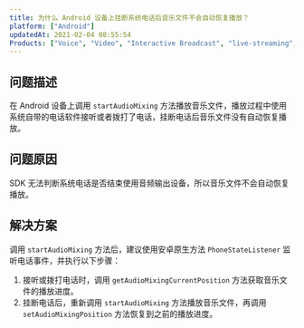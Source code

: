 ```yaml
---
title: 为什么 Android 设备上挂断系统电话后音乐文件不会自动恢复播放？
platform: ["Android"]
updatedAt: 2021-02-04 08:55:54
Products: ["Voice", "Video", "Interactive Broadcast", "live-streaming", "Audio Broadcast"]
---
```


## 问题描述

在 Android 设备上调用 `startAudioMixing` 方法播放音乐文件，播放过程中使用系统自带的电话软件接听或者拨打了电话，挂断电话后音乐文件没有自动恢复播放。

## 问题原因

SDK 无法判断系统电话是否结束使用音频输出设备，所以音乐文件不会自动恢复播放。

## 解决方案

调用 `startAudioMixing` 方法后，建议使用安卓原生方法 `PhoneStateListener` 监听电话事件，并执行以下步骤：

1. 接听或拨打电话时，调用 `getAudioMixingCurrentPosition` 方法获取音乐文件的播放进度。
2. 挂断电话后，重新调用 `startAudioMixing` 方法播放音乐文件，再调用 `setAudioMixingPosition` 方法恢复到之前的播放进度。
